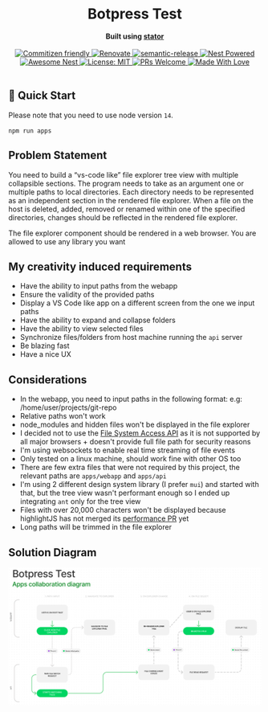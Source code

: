 <div align="center">
  <h1>Botpress Test</h1>
</div>
<div align="center">
  <strong>Built using <a href="https://github.com/chocolat-chaud-io/stator">stator</a></strong>
</div>
</br>

<div align="center">
  <a href="http://commitizen.github.io/cz-cli/">
    <img src="https://img.shields.io/badge/commitizen-friendly-ff69b4.svg" alt="Commitizen friendly" />
  </a>
  <a href="https://renovatebot.com">
    <img src="https://img.shields.io/badge/renovate-enabled-blue.svg" alt="Renovate" />
  </a>
  <a href="https://github.com/semantic-release/semantic-release">
    <img src="https://img.shields.io/badge/%20%20%F0%9F%93%A6%F0%9F%9A%80-semantic--release-e10079.svg" alt="semantic-release" />
  </a>
  <a href="https://github.com/nestjs/nest">
    <img src="https://raw.githubusercontent.com/nestjsx/crud/master/img/nest-powered.svg?sanitize=true" alt="Nest Powered" />
  </a>
  <a href="https://github.com/juliandavidmr/awesome-nestjs#resources">
    <img src="https://raw.githubusercontent.com/nestjsx/crud/master/img/awesome-nest.svg?sanitize=true" alt="Awesome Nest" />
  </a>
  <a href="https://opensource.org/licenses/MIT">
    <img src="https://img.shields.io/badge/License-MIT-yellow.svg" alt="License: MIT" />
  </a>
  <a href="http://makeapullrequest.com">
    <img src="https://img.shields.io/badge/PRs-welcome-brightgreen.svg" alt="PRs Welcome" />
  </a>
  <a href="https://github.com/yann510/botpress-test">
    <img src="https://img.shields.io/badge/Made%20With-Love-orange.svg" alt="Made With Love" />
  </a>
</div>

</br>

## 🚀 Quick Start

Please note that you need to use node version `14`.

```
npm run apps
```

## Problem Statement

You need to build a “vs-code like” file explorer tree view with multiple collapsible sections. The
program needs to take as an argument one or multiple paths to local directories. Each directory
needs to be represented as an independent section in the rendered file explorer. When a file on
the host is deleted, added, removed or renamed within one of the specified directories, changes
should be reflected in the rendered file explorer.

The file explorer component should be rendered in a web browser. You are allowed to use any
library you want

## My creativity induced requirements

- Have the ability to input paths from the webapp
- Ensure the validity of the provided paths
- Display a VS Code like app on a different screen from the one we input paths
- Have the ability to expand and collapse folders
- Have the ability to view selected files
- Synchronize files/folders from host machine running the `api` server
- Be blazing fast
- Have a nice UX

## Considerations

- In the webapp, you need to input paths in the following format: e.g: /home/user/projects/git-repo
- Relative paths won't work
- node_modules and hidden files won't be displayed in the file explorer
- I decided not to use the [File System Access API](https://developer.mozilla.org/en-US/docs/Web/API/File_System_Access_API) as it is not supported by all major browsers + doesn't provide full file path for security reasons
- I'm using websockets to enable real time streaming of file events
- Only tested on a linux machine, should work fine with other OS too
- There are few extra files that were not required by this project, the relevant paths are `apps/webapp` and `apps/api`
- I'm using 2 different design system library (I prefer `mui`) and started with that, but the tree view wasn't performant enough so I ended up integrating `ant` only for the tree view
- Files with over 20,000 characters won't be displayed because highlightJS has not merged its [performance PR](https://gitlab.com/gitlab-org/gitlab/-/merge_requests/82806) yet
- Long paths will be trimmed in the file explorer

## Solution Diagram

![solution-diagram](./readme-assets/app-collaboration-diagram.png)
